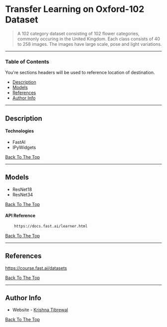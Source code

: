 # Transfer Learning on Oxford-102 Dataset



> A 102 category dataset consisting of 102 flower categories, commonly occuring in the United Kingdom. Each class consists of 40 to 258 images. The images have large scale, pose and light variations.

---

### Table of Contents
You're sections headers will be used to reference location of destination.

- [Description](#description)
- [Models](#how-to-use)
- [References](#references)
- [Author Info](#author-info)

---

## Description



#### Technologies

- FastAI
- IPyWidgets

[Back To The Top](#read-me-template)

---

## Models

- ResNet18
- ResNet34

[Back To The Top](#read-me-template)

#### API Reference

```html
    https://docs.fast.ai/learner.html
```
[Back To The Top](#read-me-template)

---

## References
https://course.fast.ai/datasets

[Back To The Top](#read-me-template)

---



## Author Info


- Website - [Krishna Tibrewal](https://krronk.github.io)

[Back To The Top](#read-me-template)
